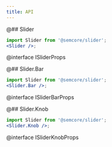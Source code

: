 ```yaml
---
title: API
---
```


@## Slider

```jsx
import Slider from '@semcore/slider';
<Slider />;
```

@interface ISliderProps

@## Slider.Bar

```jsx
import Slider from '@semcore/slider';
<Slider.Bar />;
```

@interface ISliderBarProps

@## Slider.Knob

```jsx
import Slider from '@semcore/slider';
<Slider.Knob />;
```

@interface ISliderKnobProps
